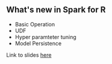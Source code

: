 ## What's new in Spark for R

- Basic Operation
- UDF
- Hyper paramteter tuning
- Model Persistence

Link to slides [here](https://docs.google.com/presentation/d/1trCkILJSVOx26Koh7V2jiKZdeEb4nOifvJDf_mJvvMQ/edit?usp=sharing) 
